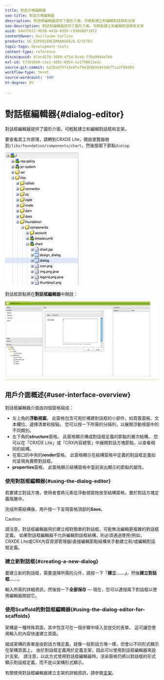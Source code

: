 ```yaml
---
title: 對話方塊編輯器
seo-title: 對話方塊編輯器
description: 對話框編輯器提供了圖形介面，可輕鬆建立和編輯對話框和支架
seo-description: 對話框編輯器提供了圖形介面，可輕鬆建立和編輯對話框和支架
uuid: 64d3fb12-8638-441b-8595-c590d48f3072
contentOwner: Guillaume Carlino
products: SG_EXPERIENCEMANAGER/6.5/SITES
topic-tags: development-tools
content-type: reference
discoiquuid: b7ac457d-3689-4f5d-9ceb-ff6a9944e7eb
exl-id: 57303608-c3e1-4201-8054-1a1798613e2c
source-git-commit: b220adf6fa3e9faf94389b9a9416b7fca2f89d9d
workflow-type: tm+mt
source-wordcount: '509'
ht-degree: 0%

---
```


# 對話框編輯器{#dialog-editor}

對話框編輯器提供了圖形介面，可輕鬆建立和編輯對話框和支架。

要查看其工作原理，請轉到CRXDE Lite，開啟瀏覽器樹到`/libs/foundation/components/chart`，然後按兩下節點`dialog`:

![chlimage_1-248](assets/chlimage_1-247.png)

對話框節點將在&#x200B;**對話框編輯器**&#x200B;中開啟：

![screen_shot_2012-02-01at25033pm](assets/screen_shot_2012-02-01at25033pm.png)

## 用戶介面概述{#user-interface-overview}

對話框編輯器介面由四個窗格組成：

* 左上角的&#x200B;**浮動視窗**。 此窗格包含可用於構建對話框的小部件，如頁簽面板、文本欄位、選擇清單和按鈕。 您可以按一下所需的分隔列，以展開浮動視窗中的不同類別。
* 左下角的&#x200B;**structure**&#x200B;窗格。 此窗格顯示構成對話框定義的節點的層次結構。 您可以在「CRXDE Lite」或「CRX內容總管」中展開對話方塊節點，以查看相同的結構。
* 在窗口的中央的&#x200B;**render**&#x200B;窗格。 此窗格顯示在結構窗格中定義的對話框定義如何呈現為實際對話框。
* **properties**&#x200B;窗格。 此窗格顯示結構窗格中當前突出顯示的節點的屬性。

### 使用對話框編輯器{#using-the-dialog-editor}

若要建立對話方塊，使用者會將元素從浮動視窗拖放至結構窗格，置於對話方塊定義階層中。

完成所需結構後，用戶按一下呈現窗格頂部的&#x200B;**Save**。

>[!CAUTION]
>
>請注意，對話框編輯器用於建立相對簡單的對話框，可能無法編輯更複雜的對話框定義。 如果對話框編輯器不允許編輯對話框結構，則必須通過使用(例如，CRXDE Lite或CRX內容資源管理器)直接編輯節點結構來手動建立和/或編輯對話框定義。

### 建立新對話框{#creating-a-new-dialog}

要建立新的對話框，需要選擇所需的元件，請按一下「**建立……」**，然後&#x200B;**建立對話框……**。

輸入所需的詳細資訊，然後按一下&#x200B;**全部保存** — 現在，您可以連按兩下對話框以使用編輯器開啟它。

### 使用Scaffold的對話框編輯器{#using-the-dialog-editor-for-scaffolds}

架構是一種特殊頁面，其中包含可在一個步驟中填入並提交的表單。 這可讓您使用輸入的內容快速建立頁面。

組成架構的表單是由對話方塊定義，就像一般對話方塊一樣，但會以不同形式顯示在架構頁面上。 由於對話框定義用於定義支架，因此可以使用對話框編輯器來設計支架。 請注意，以此方式使用對話框編輯器時，渲染窗格仍將以對話框的形式顯示對話框定義，而不是以架構形式顯示。

有關使用對話框編輯器建立支架的詳細資訊，請參閱[支架](/help/sites-authoring/scaffolding.md)。
